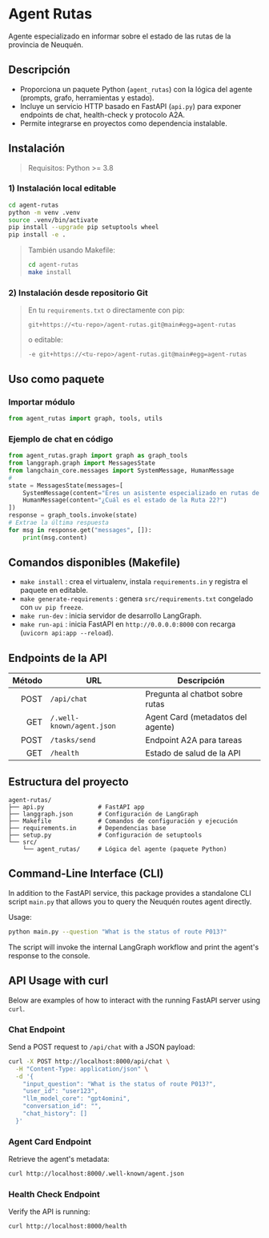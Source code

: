 # Agent Rutas

Agente especializado en informar sobre el estado de las rutas de la provincia de Neuquén.

## Descripción

- Proporciona un paquete Python (`agent_rutas`) con la lógica del agente (prompts, grafo, herramientas y estado).
- Incluye un servicio HTTP basado en FastAPI (`api.py`) para exponer endpoints de chat, health-check y protocolo A2A.
- Permite integrarse en proyectos como dependencia instalable.

## Instalación

> Requisitos: Python >= 3.8

### 1) Instalación local editable

```bash
cd agent-rutas
python -m venv .venv
source .venv/bin/activate
pip install --upgrade pip setuptools wheel
pip install -e .
```
>
> También usando Makefile:
>
> ```bash
> cd agent-rutas
> make install
> ```

### 2) Instalación desde repositorio Git

> En tu `requirements.txt` o directamente con pip:
>
> ```text
> git+https://<tu-repo>/agent-rutas.git@main#egg=agent-rutas
> ```
>
> o editable:
>
> ```text
> -e git+https://<tu-repo>/agent-rutas.git@main#egg=agent-rutas
> ```

## Uso como paquete

### Importar módulo

```python
from agent_rutas import graph, tools, utils
```

### Ejemplo de chat en código

```python
from agent_rutas.graph import graph as graph_tools
from langgraph.graph import MessagesState
from langchain_core.messages import SystemMessage, HumanMessage
#
state = MessagesState(messages=[
    SystemMessage(content="Eres un asistente especializado en rutas de Neuquén."),
    HumanMessage(content="¿Cuál es el estado de la Ruta 22?")
])
response = graph_tools.invoke(state)
# Extrae la última respuesta
for msg in response.get("messages", []):
    print(msg.content)
```

## Comandos disponibles (Makefile)

- `make install` : crea el virtualenv, instala `requirements.in` y registra el paquete en editable.
- `make generate-requirements` : genera `src/requirements.txt` congelado con `uv pip freeze`.
- `make run-dev` : inicia servidor de desarrollo LangGraph.
- `make run-api` : inicia FastAPI en `http://0.0.0.0:8000` con recarga (`uvicorn api:app --reload`).

## Endpoints de la API

| Método | URL                         | Descripción                             |
|-------:|-----------------------------|-----------------------------------------|
| POST   | `/api/chat`                 | Pregunta al chatbot sobre rutas         |
| GET    | `/.well-known/agent.json`   | Agent Card (metadatos del agente)      |
| POST   | `/tasks/send`               | Endpoint A2A para tareas                |
| GET    | `/health`                   | Estado de salud de la API               |

## Estructura del proyecto

```
agent-rutas/
├── api.py               # FastAPI app
├── langgraph.json       # Configuración de LangGraph
├── Makefile             # Comandos de configuración y ejecución
├── requirements.in      # Dependencias base
├── setup.py             # Configuración de setuptools
└── src/
    └── agent_rutas/     # Lógica del agente (paquete Python)
```
## Command-Line Interface (CLI)

In addition to the FastAPI service, this package provides a standalone CLI script `main.py` that allows you to query the Neuquén routes agent directly.

Usage:
```bash
python main.py --question "What is the status of route P013?"
```
The script will invoke the internal LangGraph workflow and print the agent's response to the console.

## API Usage with curl

Below are examples of how to interact with the running FastAPI server using `curl`.

### Chat Endpoint
Send a POST request to `/api/chat` with a JSON payload:
```bash
curl -X POST http://localhost:8000/api/chat \
  -H "Content-Type: application/json" \
  -d '{
    "input_question": "What is the status of route P013?",
    "user_id": "user123",
    "llm_model_core": "gpt4omini",
    "conversation_id": "",
    "chat_history": []
  }'
```

### Agent Card Endpoint
Retrieve the agent's metadata:
```bash
curl http://localhost:8000/.well-known/agent.json
```

### Health Check Endpoint
Verify the API is running:
```bash
curl http://localhost:8000/health
```